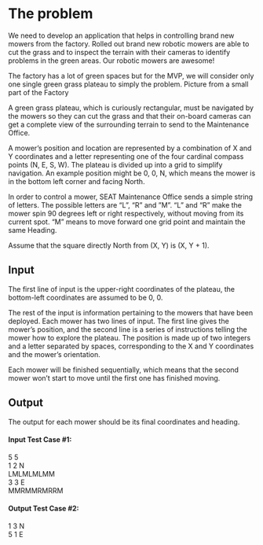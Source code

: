 # The problem
We need to develop an application that helps in controlling brand new mowers from the factory.
Rolled out brand new robotic mowers are able to cut the grass and to inspect the terrain with their cameras to identify problems in the green areas.
Our robotic mowers are awesome!

The factory has a lot of green spaces but for the MVP, we will consider only one single green grass plateau to simply the problem.
Picture from a small part of the Factory

A green grass plateau, which is curiously rectangular, must be navigated by the mowers so they can cut the grass and that their on-board cameras can get a complete view of the surrounding terrain to send to the Maintenance Office.

A mower’s position and location are represented by a combination of X and Y coordinates and a letter representing one of the four cardinal compass points (N, E, S, W). The plateau is divided up into a grid to simplify navigation. An example position might be 0, 0, N, which means the mower is in the bottom left corner and facing North.

In order to control a mower, SEAT Maintenance Office sends a simple string of letters. The possible letters are “L”, “R” and ”M”. “L” and “R” make the mower spin 90 degrees left or  right respectively, without moving from its current spot. “M” means to move forward one grid point and maintain the same Heading.

Assume that the square directly North from (X, Y) is (X, Y + 1).

## Input
The first line of input is the upper-right coordinates of the plateau, the bottom-left coordinates are assumed to be 0, 0.

The rest of the input is information pertaining to the mowers that have been deployed. Each mower has two lines of input. The first line gives the mower’s position, and the second line is a series of instructions telling the mower how to explore the plateau. The  position is made up of two integers and a letter separated by spaces, corresponding to the  X and Y coordinates and the mower’s orientation.

Each mower will be finished sequentially, which means that the second mower won’t start to move until the first one has finished moving.

## Output
The output for each mower should be its final coordinates and heading.

#### Input Test Case #1:
5 5<br />
1 2 N<br />
LMLMLMLMM<br />
3 3 E<br />
MMRMMRMRRM

#### Output Test Case #2:
1 3 N<br />
5 1 E
